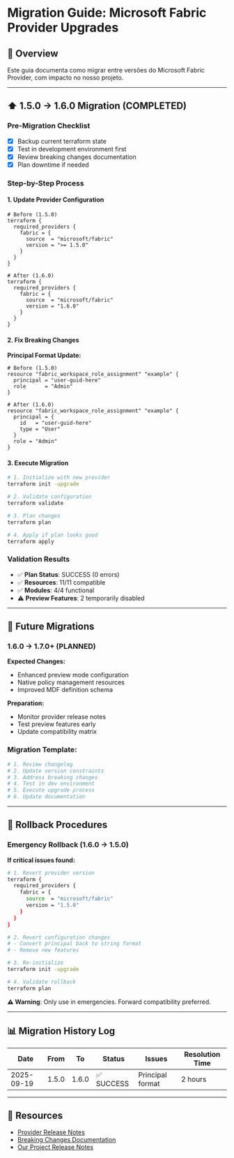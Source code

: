 # Migration Guide: Microsoft Fabric Provider Upgrades

## 🎯 **Overview**

Este guia documenta como migrar entre versões do Microsoft Fabric Provider, com impacto no nosso projeto.

---

## ⬆️ **1.5.0 → 1.6.0 Migration (COMPLETED)**

### **Pre-Migration Checklist**
- [x] Backup current terraform state
- [x] Test in development environment first
- [x] Review breaking changes documentation
- [x] Plan downtime if needed

### **Step-by-Step Process**

#### **1. Update Provider Configuration**
```hcl
# Before (1.5.0)
terraform {
  required_providers {
    fabric = {
      source  = "microsoft/fabric"
      version = ">= 1.5.0"
    }
  }
}

# After (1.6.0)  
terraform {
  required_providers {
    fabric = {
      source  = "microsoft/fabric"  
      version = "1.6.0"
    }
  }
}
```

#### **2. Fix Breaking Changes**

**Principal Format Update:**
```hcl
# Before (1.5.0)
resource "fabric_workspace_role_assignment" "example" {
  principal = "user-guid-here"
  role      = "Admin"
}

# After (1.6.0)
resource "fabric_workspace_role_assignment" "example" {
  principal = {
    id   = "user-guid-here"
    type = "User"
  }
  role = "Admin"
}
```

#### **3. Execute Migration**
```bash
# 1. Initialize with new provider
terraform init -upgrade

# 2. Validate configuration  
terraform validate

# 3. Plan changes
terraform plan

# 4. Apply if plan looks good
terraform apply
```

### **Validation Results**
- ✅ **Plan Status**: SUCCESS (0 errors)
- ✅ **Resources**: 11/11 compatible
- ✅ **Modules**: 4/4 functional
- ⚠️ **Preview Features**: 2 temporarily disabled

---

## 🔮 **Future Migrations**

### **1.6.0 → 1.7.0+ (PLANNED)**

**Expected Changes:**
- Enhanced preview mode configuration
- Native policy management resources
- Improved MDF definition schema

**Preparation:**
- Monitor provider release notes
- Test preview features early
- Update compatibility matrix

### **Migration Template:**
```bash
# 1. Review changelog
# 2. Update version constraints
# 3. Address breaking changes
# 4. Test in dev environment
# 5. Execute upgrade process
# 6. Update documentation
```

---

## 🚨 **Rollback Procedures**

### **Emergency Rollback (1.6.0 → 1.5.0)**

**If critical issues found:**
```bash
# 1. Revert provider version
terraform {
  required_providers {
    fabric = {
      source  = "microsoft/fabric"
      version = "1.5.0"
    }
  }
}

# 2. Revert configuration changes
# - Convert principal back to string format
# - Remove new features

# 3. Re-initialize
terraform init -upgrade

# 4. Validate rollback
terraform plan
```

**⚠️ Warning**: Only use in emergencies. Forward compatibility preferred.

---

## 📊 **Migration History Log**

| Date | From | To | Status | Issues | Resolution Time |
|------|------|-------|--------|---------|----------------|
| 2025-09-19 | 1.5.0 | 1.6.0 | ✅ SUCCESS | Principal format | 2 hours |

---

## 🔗 **Resources**
- [Provider Release Notes](https://github.com/microsoft/terraform-provider-fabric/releases)
- [Breaking Changes Documentation](https://registry.terraform.io/providers/microsoft/fabric/latest/docs/guides/migration)
- [Our Project Release Notes](../project-releases/)